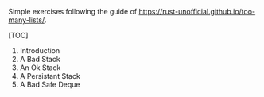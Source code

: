 Simple exercises following the guide of https://rust-unofficial.github.io/too-many-lists/.

[TOC]
1. Introduction
2. A Bad Stack
3. An Ok Stack
4. A Persistant Stack
5. A Bad Safe Deque